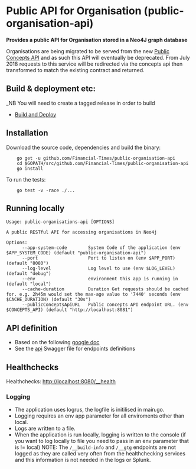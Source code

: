 # Public API for Organisation (public-organisation-api)
__Provides a public API for Organisation stored in a Neo4J graph database__

Organisations are being migrated to be served from the new [Public Concepts API](https://github.com/Financial-Times/public-concepts-api) and as such this API will eventually be deprecated. From July 2018 requests to this service will be redirected via the concepts api then transformed to match the existing contract and returned.

## Build & deployment etc:
_NB You will need to create a tagged release in order to build
* [Build and Deploy](https://upp-k8s-jenkins.in.ft.com/job/k8s-deployment/job/apps-deployment/job/public-organisations-api-auto-deploy/)


## Installation

Download the source code, dependencies and build the binary:

        go get -u github.com/Financial-Times/public-organisation-api
        cd $GOPATH/src/github.com/Financial-Times/public-organisation-api
        go install

To run the tests:

		go test -v -race ./...

## Running locally

	Usage: public-organisations-api [OPTIONS]

	A public RESTful API for accessing organisations in Neo4j

	Options:
	      --app-system-code        System Code of the application (env $APP_SYSTEM_CODE) (default "public-organisation-api")
	      --port                   Port to listen on (env $APP_PORT) (default "8080")
	      --log-level              Log level to use (env $LOG_LEVEL) (default "debug")
	      --env                    environment this app is running in (default "local")
	      --cache-duration         Duration Get requests should be cached for. e.g. 2h45m would set the max-age value to '7440' seconds (env $CACHE_DURATION) (default "30s")
	      --publicConceptsApiURL   Public concepts API endpoint URL. (env $CONCEPTS_API) (default "http://localhost:8081")

## API definition
* Based on the following [google doc](https://docs.google.com/document/d/1SC4Uskl-VD78y0lg5H2Gq56VCmM4OFHofZM-OvpsOFo/edit#heading=h.qjo76xuvpj83)
* See the [api](_ft/api.yml) Swagger file for endpoints definitions

## Healthchecks
Healthchecks: [http://localhost:8080/__health](http://localhost:8080/__health)

### Logging
* The application uses logrus, the logfile is initilised in main.go. 
* Logging requires an env app parameter for all enviroments other than local. 
* Logs are written to a file.
* When the application is run locally, logging is written to the console (if you want to log locally to file you need to pass in an env parameter that is != local)
 NOTE: The `/__build-info` and `/__gtg` endpoints are not logged as they are called very often from the healthchecking services and this information is not needed in the logs or Splunk.

